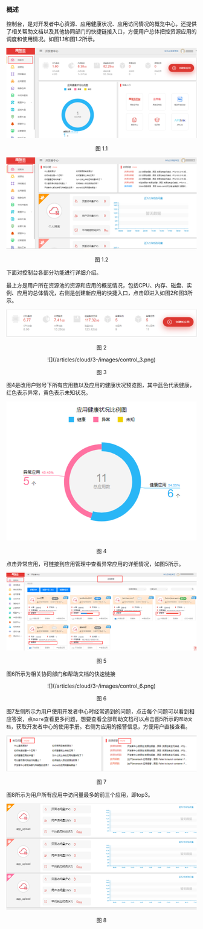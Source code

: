 ### 概述
控制台，是对开发者中心资源、应用健康状况、应用访问情况的概览中心，还提供了相关帮助文档以及其他协同部门的快捷链接入口，方便用户总体把控资源应用的调度和使用情况。如图1.1和图1.2所示。
<div align="center">
<img src="/articles/cloud/3-/images/control_11.png">
</div>
<p align="center"> 图 1.1</p>

<div align="center">
<img src="/articles/cloud/3-/images/control_12.png">
</div>
<p align="center"> 图 1.2</p>

下面对控制台各部分功能进行详细介绍。

最上方是用户所在资源池的资源和应用的概览情况，包括CPU、内存、磁盘、实例、应用的总体情况，右侧是创建新应用的快捷入口，点击即进入如图2和图3所示。
<div align="center">
<img src="/articles/cloud/3-/images/control_2.png">
</div>
<p align="center"> 图 2</p>

<div align="center">
![](/articles/cloud/3-/images/control_3.png)
</div>
<p align="center"> 图 3</p>


图4是改用户账号下所有应用数以及应用的健康状况预览图，其中蓝色代表健康，红色表示异常，黄色表示未知状况。
<div align="center">
<img src="/articles/cloud/3-/images/control_4.png">
</div>
<p align="center"> 图 4</p>


点击异常应用，可链接到应用管理中查看异常应用的详细情况，如图5所示。

<div align="center">
<img src="/articles/cloud/3-/images/control_5.png">
</div>
<p align="center"> 图 5</p>

图6所示为相关协同部门和帮助文档的快速链接
<div align="center">
![](/articles/cloud/3-/images/control_6.png)
</div>
<p align="center"> 图 6</p>

图7左侧所示为用户使用开发者中心时经常遇到的问题，点击每个问题可以看到相应答案，点``more``查看更多问题，想要查看全部帮助文档可以点击图5所示的``帮助文档``，获取开发者中心的使用手册。右侧为应用的报警信息，方便用户直接查看。
<div align="center">
<img src="/articles/cloud/3-/images/control_7.png">
</div>
<p align="center"> 图 7</p>

图8所示为用户所有应用中访问量最多的前三个应用，即top3。
<div align="center">
<img src="/articles/cloud/3-/images/control_8.png">
</div>
<p align="center"> 图 8</p>